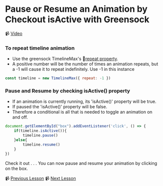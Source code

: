 # Pause or Resume an Animation by Checkout isActive with Greensock

📹 [Video](https://egghead.io/lessons/greensock-pause-or-resume-an-animation-by-checking-isactive-with-greensock)

### To repeat timeline animation

- Use the greensock TimelineMax's 🤔[repeat property](https://greensock.com/docs/v2/TimelineMax/repeat()).
- A positive number will be the number of times an animation repeats, but a -1 will cause it to repeat indefinitely. Use -1 in this instance

```js
const timeline = new TimelineMax({ repeat: -1 })
```

### Pause and Resume by checking isActive() property

- If an animation is currently running, its 'isActive()' property will be true.
- If paused the 'isActive()' property will be false.
- Therefore a conditional is all that is needed to toggle an animation on and off.

```js
document.getElementById("box").addEventListener('click', () => {
    if(timeline.isActive()){
        timeline.pause()
    }else{
        timeline.resume()
    } 
})
```

Check it out . . . You can now pause and resume your animation by clicking on the box.

📹 [Previous Lesson](https://egghead.io/lessons/greensock-create-animation-steps-with-greensock-s-timeline)
📹 [Next Lesson](https://egghead.io/lessons/greensock-manually-control-the-animation-with-progress-in-greensock)